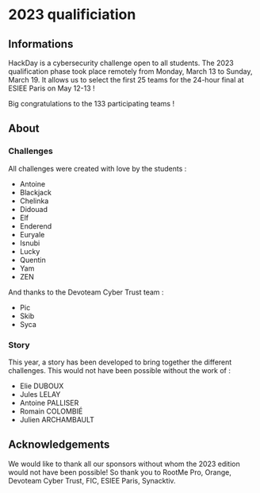 # 2023 qualificiation

## Informations

HackDay is a cybersecurity challenge open to all students. The 2023 qualification phase took place remotely from Monday, March 13 to Sunday, March 19. It allows us to select the first 25 teams for the 24-hour final at ESIEE Paris on May 12-13 ! 

Big congratulations to the 133 participating teams !


## About

### Challenges

All challenges were created with love by the students : 
- Antoine
- Blackjack 
- Chelinka
- Didouad
- Elf 
- Enderend
- Euryale
- Isnubi
- Lucky 
- Quentin 
- Yam
- ZEN

And thanks to the Devoteam Cyber Trust team :
- Pic
- Skib
- Syca

### Story

This year, a story has been developed to bring together the different challenges. This would not have been possible without the work of :
- Elie DUBOUX
- Jules LELAY
- Antoine PALLISER
- Romain COLOMBIÉ
- Julien ARCHAMBAULT


## Acknowledgements

We would like to thank all our sponsors without whom the 2023 edition would not have been possible! 
So thank you to RootMe Pro, Orange, Devoteam Cyber Trust, FIC, ESIEE Paris, Synacktiv.

